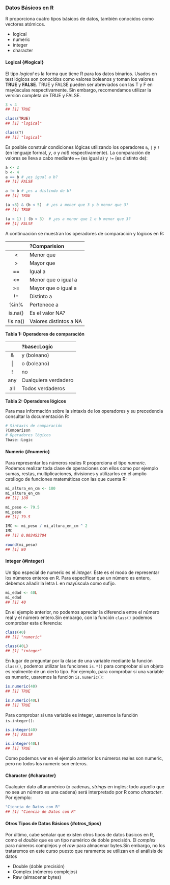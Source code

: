 
### Datos Básicos en R

R proporciona cuatro tipos básicos de datos, también conocidos como vectores atómicos.

- logical
- numeric 
- integer
- character

#### Logical {#logical}

El tipo _logical_ es la forma que tiene R para los datos binarios. Usados en test lógicos son conocidos como valores boleanos y toman los valores **TRUE** y **FALSE**. TRUE y FALSE pueden ser abreviados con las T y F en mayúsculas respectivamente. Sin embargo, recomendamos utilizar la versión completa de TRUE y FALSE. 



```r
3 < 4
## [1] TRUE
```


```r
class(TRUE)
## [1] "logical"
```



```r
class(T)
## [1] "logical"
```


Es posible construir condiciones lógicas utilizando los operadores `&`, `|` y `!` (en lenguaje formal, $y$, $o$ y $no$$ respectivamente). La comparación de valores se lleva a cabo mediante `==` (es igual a) y `!=` (es distinto de):


```r
a <- 2
b <- 4
a == b # ¿es igual a b?
## [1] FALSE
```



```r
a != b # ¿es a distindo de b?
## [1] TRUE
```



```r
(a <3) & (b < 5)  # ¿es a menor que 3 y b menor que 3?
## [1] TRUE
```



```r
(a < 1) | (b < 3)  # ¿es a menor que 1 o b menor que 3?
## [1] FALSE
```

A continuación se muestran los operadores de comparación y lógicos en R:

|  | ?Comparision |
| :---: | :--- |
| &lt; | Menor que |
| &gt; | Mayor que |
| == | Igual a |
| &lt;= | Menor que o igual a |
| &gt;= | Mayor que o igual a |
| != | Distinto a |
| %in% | Pertenece a |
| is.na\(\) | Es el valor NA? |
| !is.na\(\) | Valores distintos a NA |
__Tabla 1: Operadores de comparación__


|  | ?base::Logic |
| :---: | :--- |
| & | y \(boleano\) |
| &#124; | o \(boleano\) |
| ! | no |
| any | Cualquiera verdadero |
| all | Todos verdaderos |
__Tabla 2: Operadores lógicos__

Para mas información sobre la sintaxis de los operadores y su precedencia consultar la
documentación R: 


```r
# Sintaxis de comparación
?Comparison
# Operadores lógicos
?base::Logic
```



#### Numeric {#numeric}

Para representar los números reales R proporciona el tipo _numeric_. Podemos realizar toda clase de operaciones con ellos como por ejemplo sumas, restas, multiplicaciones, divisiones y utilizarlos en el amplio catálogo de funciones matemáticas con las que cuenta R:



```r
mi_altura_en_cm <- 180
mi_altura_en_cm
## [1] 180
```



```r
mi_peso <- 79.5
mi_peso
## [1] 79.5
```



```r
IMC <- mi_peso / mi_altura_en_cm ^ 2
IMC
## [1] 0.002453704
```



```r
round(mi_peso)
## [1] 80
```

#### Integer {#integer}

Un tipo especial de numeric es el _integer_. Este es el modo de representar los números enteros en R. Para especificar que un número es entero, debemos añadir la letra L en mayúscula como sufijo.



```r
mi_edad <- 40L
mi_edad
## [1] 40
```

En el ejemplo anterior, no podemos apreciar la diferencia entre el número real y el número entero.Sin embargo, con la función `class()` podemos comprobar esta diferencia:




```r
class(40)
## [1] "numeric"
```



```r
class(40L)
## [1] "integer"
```

En lugar de preguntar por la clase de una variable mediante la función `class()`, podemos utilizar las funciones `is.*()` para comprobar si un objeto es realmente de un cierto tipo. Por ejemplo, para comprobar si una variable es numeric, usaremos la función `is.numeric()`:



```r
is.numeric(40)
## [1] TRUE
```



```r
is.numeric(40L)
## [1] TRUE
```

Para comprobar si una variable es integer, usaremos la función `is.integer()`:



```r
is.integer(40)
## [1] FALSE
```



```r
is.integer(40L)
## [1] TRUE
```

Como podemos ver en el ejemplo anterior los números reales son numeric, pero no todos los numeric son enteros.

#### Character {#character}

Cualquier dato alfanumérico (o cadenas, _strings_ en inglés; todo aquello que no sea un número es una cadena) será
interpretado por R como _character_. Por ejemplo:



```r
"Ciencia de Datos con R"
## [1] "Ciencia de Datos con R"
```



#### Otros Tipos de Datos Básicos {#otros_tipos}

Por último, cabe señalar que existen otros tipos de datos básicos en R, como el _double_ que es un tipo numérico de doble precisión. El _complex_ para números complejos y el _raw_ para almacenar bytes.Sin embargo, no los trataremos en este curso puesto que raramente se utilizan en el análisis de datos

- Double (doble precisión)
- Complex (números complejos)
- Raw (almacenar bytes)



